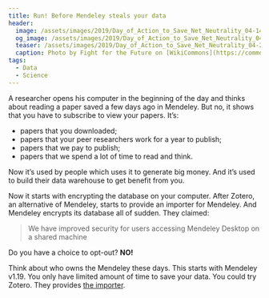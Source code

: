 ```yaml
---
title: Run! Before Mendeley steals your data
header:
  image: /assets/images/2019/Day_of_Action_to_Save_Net_Neutrality_04-1400.jpg
  og_image: /assets/images/2019/Day_of_Action_to_Save_Net_Neutrality_04-200.jpg
  teaser: /assets/images/2019/Day_of_Action_to_Save_Net_Neutrality_04-200.jpg
  caption: Photo by Fight for the Future on [WikiCommons](https://commons.wikimedia.org/wiki/File:Day_of_Action_to_Save_Net_Neutrality_04.jpg)
tags:
  - Data
  - Science
---
```


A researcher opens his computer in the beginning of the day and thinks about reading a paper saved a few days ago in Mendeley.
But no, it shows that you have to subscribe to view your papers. It’s:

- papers that you downloaded;
- papers that your peer researchers work for a year to publish;
- papers that we pay to publish;
- papers that we spend a lot of time to read and think.

Now it’s used by people which uses it to generate big money.
And it’s used to build their data warehouse to get benefit from you.

Now it starts with encrypting the database on your computer. After Zotero, an alternative of Mendeley, starts to provide an importer for Mendeley. And Mendeley encrypts its database all of sudden. They claimed:

> We have improved security for users accessing Mendeley Desktop on a shared machine

Do you have a choice to opt-out? **NO!**

Think about who owns the Mendeley these days. This starts with Mendeley v1.19. You only have limited amount of time to save your data. You could try Zotero. They provides [the importer](https://www.zotero.org/support/kb/mendeley_import).